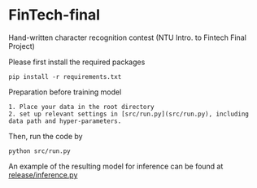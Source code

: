 # FinTech-final
Hand-written character recognition contest (NTU Intro. to Fintech Final Project)


Please first install the required packages
```
pip install -r requirements.txt
```

Preparation before training model
```
1. Place your data in the root directory
2. set up relevant settings in [src/run.py](src/run.py), including data path and hyper-parameters.
```

Then, run the code by 
```
python src/run.py
```

An example of the resulting model for inference can be found at [release/inference.py](release/inference.py)
